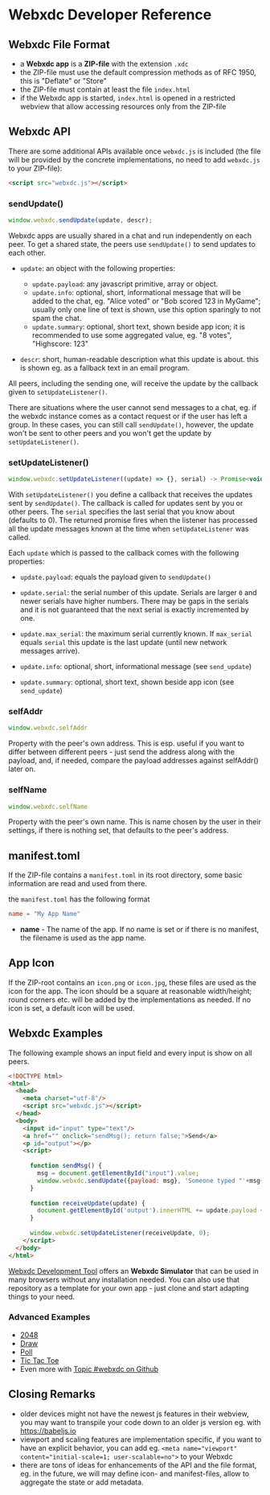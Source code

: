 # Webxdc Developer Reference

## Webxdc File Format

- a **Webxdc app** is a **ZIP-file** with the extension `.xdc`
- the ZIP-file must use the default compression methods as of RFC 1950,
  this is "Deflate" or "Store"
- the ZIP-file must contain at least the file `index.html`
- if the Webxdc app is started, `index.html` is opened in a restricted webview
  that allow accessing resources only from the ZIP-file


## Webxdc API

There are some additional APIs available once `webxdc.js` is included
(the file will be provided by the concrete implementations,
no need to add `webxdc.js` to your ZIP-file):

```html
<script src="webxdc.js"></script>
```

### sendUpdate()

```js
window.webxdc.sendUpdate(update, descr);
```

Webxdc apps are usually shared in a chat and run independently on each peer.
To get a shared state, the peers use `sendUpdate()` to send updates to each other.

- `update`: an object with the following properties:  
    - `update.payload`: any javascript primitive, array or object.
    - `update.info`: optional, short, informational message that will be added to the chat,
       eg. "Alice voted" or "Bob scored 123 in MyGame";
       usually only one line of text is shown,
       use this option sparingly to not spam the chat.
    - `update.summary`: optional, short text, shown beside app icon;
       it is recommended to use some aggregated value,  eg. "8 votes", "Highscore: 123"

- `descr`: short, human-readable description what this update is about.
  this is shown eg. as a fallback text in an email program.

All peers, including the sending one,
will receive the update by the callback given to `setUpdateListener()`.

There are situations where the user cannot send messages to a chat,
eg. if the webxdc instance comes as a contact request or if the user has left a group.
In these cases, you can still call `sendUpdate()`,
however, the update won't be sent to other peers
and you won't get the update by `setUpdateListener()`.


### setUpdateListener()

```js
window.webxdc.setUpdateListener((update) => {}, serial) -> Promise<void>;
```

With `setUpdateListener()` you define a callback that receives the updates
sent by `sendUpdate()`. The callback is called for updates sent by you or other peers.
The `serial` specifies the last serial that you know about (defaults to 0). 
The returned promise fires when the listener has processed all the update messages known at the time when  `setUpdateListener` was called. 

Each `update` which is passed to the callback comes with the following properties: 

- `update.payload`: equals the payload given to `sendUpdate()`

- `update.serial`: the serial number of this update.
  Serials are larger `0` and newer serials have higher numbers.
  There may be gaps in the serials
  and it is not guaranteed that the next serial is exactly incremented by one.

- `update.max_serial`: the maximum serial currently known.
  If `max_serial` equals `serial` this update is the last update (until new network messages arrive).

- `update.info`: optional, short, informational message (see `send_update`) 

- `update.summary`: optional, short text, shown beside app icon (see `send_update`)


### selfAddr

```js
window.webxdc.selfAddr
```

Property with the peer's own address.
This is esp. useful if you want to differ between different peers -
just send the address along with the payload,
and, if needed, compare the payload addresses against selfAddr() later on.


### selfName

```js
window.webxdc.selfName
```

Property with the peer's own name.
This is name chosen by the user in their settings,
if there is nothing set, that defaults to the peer's address.


## manifest.toml

If the ZIP-file contains a `manifest.toml` in its root directory,
some basic information are read and used from there.

the `manifest.toml` has the following format

```toml
name = "My App Name"
```

- **name** - The name of the app.
  If no name is set or if there is no manifest, the filename is used as the app name.


## App Icon

If the ZIP-root contains an `icon.png` or `icon.jpg`,
these files are used as the icon for the app.
The icon should be a square at reasonable width/height;
round corners etc. will be added by the implementations as needed.
If no icon is set, a default icon will be used.


## Webxdc Examples

The following example shows an input field and  every input is show on all peers.

```html
<!DOCTYPE html>
<html>
  <head>
    <meta charset="utf-8"/>
    <script src="webxdc.js"></script>
  </head>
  <body>
    <input id="input" type="text"/>
    <a href="" onclick="sendMsg(); return false;">Send</a>
    <p id="output"></p>
    <script>
    
      function sendMsg() {
        msg = document.getElementById("input").value;
        window.webxdc.sendUpdate({payload: msg}, 'Someone typed "'+msg+'".');
      }
    
      function receiveUpdate(update) {
        document.getElementById('output').innerHTML += update.payload + "<br>";
      }
    
      window.webxdc.setUpdateListener(receiveUpdate, 0);
    </script>
  </body>
</html>
```

[Webxdc Development Tool](https://github.com/deltachat/webxdc-dev)
offers an **Webxdc Simulator** that can be used in many browsers without any installation needed.
You can also use that repository as a template for your own app -
just clone and start adapting things to your need.


### Advanced Examples

- [2048](https://github.com/adbenitez/2048.xdc)
- [Draw](https://github.com/adbenitez/draw.xdc)
- [Poll](https://github.com/r10s/webxdc-poll/)
- [Tic Tac Toe](https://github.com/Simon-Laux/tictactoe.xdc)
- Even more with [Topic #webxdc on Github](https://github.com/topics/webxdc)


## Closing Remarks

- older devices might not have the newest js features in their webview,
  you may want to transpile your code down to an older js version eg. with https://babeljs.io
- viewport and scaling features are implementation specific,
  if you want to have an explicit behavior, you can add eg.
  `<meta name="viewport" content="initial-scale=1; user-scalable=no">` to your Webxdc
- there are tons of ideas for enhancements of the API and the file format,
  eg. in the future, we will may define icon- and manifest-files,
  allow to aggregate the state or add metadata.
